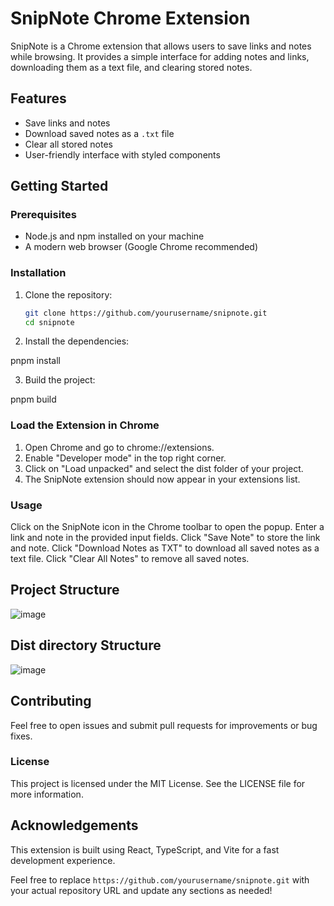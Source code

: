 # SnipNote Chrome Extension

SnipNote is a Chrome extension that allows users to save links and notes while browsing. It provides a simple interface for adding notes and links, downloading them as a text file, and clearing stored notes.

## Features

- Save links and notes
- Download saved notes as a `.txt` file
- Clear all stored notes
- User-friendly interface with styled components

## Getting Started

### Prerequisites

- Node.js and npm installed on your machine
- A modern web browser (Google Chrome recommended)

### Installation

1. Clone the repository:
   ```bash
   git clone https://github.com/yourusername/snipnote.git
   cd snipnote
2. Install the dependencies:

pnpm install

3. Build the project:

 pnpm build

### Load the Extension in Chrome

1. Open Chrome and go to chrome://extensions.
2. Enable "Developer mode" in the top right corner.
3. Click on "Load unpacked" and select the dist folder of your project.
4. The SnipNote extension should now appear in your extensions list.
### Usage
  Click on the SnipNote icon in the Chrome toolbar to open the popup.
  Enter a link and note in the provided input fields.
  Click "Save Note" to store the link and note.
  Click "Download Notes as TXT" to download all saved notes as a text file.
  Click "Clear All Notes" to remove all saved notes.


## Project Structure

![image](https://github.com/user-attachments/assets/e8ea2338-4b59-461c-9131-ed67a3ca5ee3)



## Dist directory Structure
![image](https://github.com/user-attachments/assets/edafdc14-d649-4c81-be0b-5b8e08b4121c)

## Contributing
Feel free to open issues and submit pull requests for improvements or bug fixes.

 ### License
This project is licensed under the MIT License. See the LICENSE file for more information.

## Acknowledgements
This extension is built using React, TypeScript, and Vite for a fast development experience.

Feel free to replace `https://github.com/yourusername/snipnote.git` with your actual repository URL and update any sections as needed!
